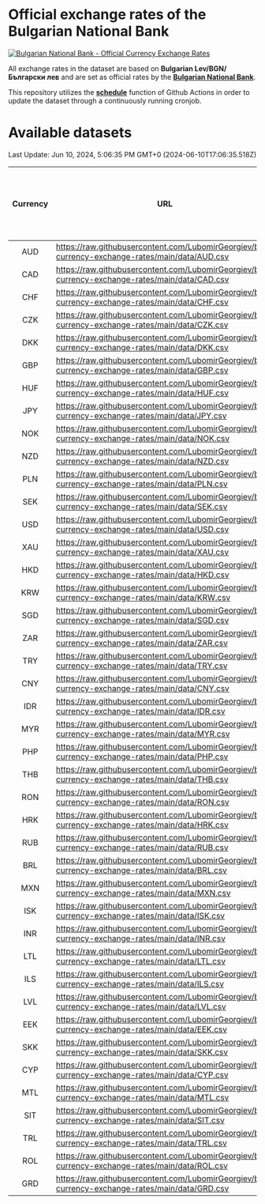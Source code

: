 # Official exchange rates of the Bulgarian National Bank

[![Bulgarian National Bank - Official Currency Exchange Rates](https://github.com/LubomirGeorgiev/bnb-currency-exchange-rates/actions/workflows/update-rates.yml/badge.svg?branch=main)](https://github.com/LubomirGeorgiev/bnb-currency-exchange-rates/actions/workflows/update-rates.yml)

All exchange rates in the dataset are based on **Bulgarian Lev/BGN/Български лев** and are set as official rates by the [**Bulgarian National Bank**](https://www.bnb.bg/Statistics/StExternalSector/StExchangeRates/StERForeignCurrencies/index.htm?toLang=_EN).

This repository utilizes the [**schedule**](https://docs.github.com/en/actions/reference/events-that-trigger-workflows) function of Github Actions in order to update the dataset through a continuously running cronjob.

# Available datasets

<!-- START LINKS (DO NOT EVER FU*ING DELETE THIS COMMENT FOR THE LOVE OF YOUR LIFE!!! IF YOU ARE CURIOS HOW IT WORKS, YOU CAN HAVE A LOOK AT ./src/updateReadme.ts) -->

Last Update: Jun 10, 2024, 5:06:35 PM GMT+0 (2024-06-10T17:06:35.518Z)

| Currency | URL                                                                                             | Number of records | Number of missing days that were filled in |
| :------: | ----------------------------------------------------------------------------------------------- | :---------------: | :----------------------------------------: |
|   AUD    | https://raw.githubusercontent.com/LubomirGeorgiev/bnb-currency-exchange-rates/main/data/AUD.csv |       8888        |                    2751                    |
|   CAD    | https://raw.githubusercontent.com/LubomirGeorgiev/bnb-currency-exchange-rates/main/data/CAD.csv |       8888        |                    2751                    |
|   CHF    | https://raw.githubusercontent.com/LubomirGeorgiev/bnb-currency-exchange-rates/main/data/CHF.csv |       8888        |                    2751                    |
|   CZK    | https://raw.githubusercontent.com/LubomirGeorgiev/bnb-currency-exchange-rates/main/data/CZK.csv |       8888        |                    2751                    |
|   DKK    | https://raw.githubusercontent.com/LubomirGeorgiev/bnb-currency-exchange-rates/main/data/DKK.csv |       8888        |                    2751                    |
|   GBP    | https://raw.githubusercontent.com/LubomirGeorgiev/bnb-currency-exchange-rates/main/data/GBP.csv |       8888        |                    2751                    |
|   HUF    | https://raw.githubusercontent.com/LubomirGeorgiev/bnb-currency-exchange-rates/main/data/HUF.csv |       8888        |                    2751                    |
|   JPY    | https://raw.githubusercontent.com/LubomirGeorgiev/bnb-currency-exchange-rates/main/data/JPY.csv |       8888        |                    2751                    |
|   NOK    | https://raw.githubusercontent.com/LubomirGeorgiev/bnb-currency-exchange-rates/main/data/NOK.csv |       8888        |                    2751                    |
|   NZD    | https://raw.githubusercontent.com/LubomirGeorgiev/bnb-currency-exchange-rates/main/data/NZD.csv |       8888        |                    2751                    |
|   PLN    | https://raw.githubusercontent.com/LubomirGeorgiev/bnb-currency-exchange-rates/main/data/PLN.csv |       8888        |                    2751                    |
|   SEK    | https://raw.githubusercontent.com/LubomirGeorgiev/bnb-currency-exchange-rates/main/data/SEK.csv |       8888        |                    2751                    |
|   USD    | https://raw.githubusercontent.com/LubomirGeorgiev/bnb-currency-exchange-rates/main/data/USD.csv |       8888        |                    2751                    |
|   XAU    | https://raw.githubusercontent.com/LubomirGeorgiev/bnb-currency-exchange-rates/main/data/XAU.csv |       8888        |                    2753                    |
|   HKD    | https://raw.githubusercontent.com/LubomirGeorgiev/bnb-currency-exchange-rates/main/data/HKD.csv |       8588        |                    2662                    |
|   KRW    | https://raw.githubusercontent.com/LubomirGeorgiev/bnb-currency-exchange-rates/main/data/KRW.csv |       8588        |                    2662                    |
|   SGD    | https://raw.githubusercontent.com/LubomirGeorgiev/bnb-currency-exchange-rates/main/data/SGD.csv |       8588        |                    2662                    |
|   ZAR    | https://raw.githubusercontent.com/LubomirGeorgiev/bnb-currency-exchange-rates/main/data/ZAR.csv |       8588        |                    2662                    |
|   TRY    | https://raw.githubusercontent.com/LubomirGeorgiev/bnb-currency-exchange-rates/main/data/TRY.csv |       7069        |                    2191                    |
|   CNY    | https://raw.githubusercontent.com/LubomirGeorgiev/bnb-currency-exchange-rates/main/data/CNY.csv |       6949        |                    2155                    |
|   IDR    | https://raw.githubusercontent.com/LubomirGeorgiev/bnb-currency-exchange-rates/main/data/IDR.csv |       6949        |                    2155                    |
|   MYR    | https://raw.githubusercontent.com/LubomirGeorgiev/bnb-currency-exchange-rates/main/data/MYR.csv |       6949        |                    2155                    |
|   PHP    | https://raw.githubusercontent.com/LubomirGeorgiev/bnb-currency-exchange-rates/main/data/PHP.csv |       6949        |                    2155                    |
|   THB    | https://raw.githubusercontent.com/LubomirGeorgiev/bnb-currency-exchange-rates/main/data/THB.csv |       6949        |                    2155                    |
|   RON    | https://raw.githubusercontent.com/LubomirGeorgiev/bnb-currency-exchange-rates/main/data/RON.csv |       6894        |                    2141                    |
|   HRK    | https://raw.githubusercontent.com/LubomirGeorgiev/bnb-currency-exchange-rates/main/data/HRK.csv |       6423        |                    1987                    |
|   RUB    | https://raw.githubusercontent.com/LubomirGeorgiev/bnb-currency-exchange-rates/main/data/RUB.csv |       6119        |                    1890                    |
|   BRL    | https://raw.githubusercontent.com/LubomirGeorgiev/bnb-currency-exchange-rates/main/data/BRL.csv |       5981        |                    1860                    |
|   MXN    | https://raw.githubusercontent.com/LubomirGeorgiev/bnb-currency-exchange-rates/main/data/MXN.csv |       5981        |                    1860                    |
|   ISK    | https://raw.githubusercontent.com/LubomirGeorgiev/bnb-currency-exchange-rates/main/data/ISK.csv |       5886        |                    1827                    |
|   INR    | https://raw.githubusercontent.com/LubomirGeorgiev/bnb-currency-exchange-rates/main/data/INR.csv |       5614        |                    1746                    |
|   LTL    | https://raw.githubusercontent.com/LubomirGeorgiev/bnb-currency-exchange-rates/main/data/LTL.csv |       5150        |                    1579                    |
|   ILS    | https://raw.githubusercontent.com/LubomirGeorgiev/bnb-currency-exchange-rates/main/data/ILS.csv |       4892        |                    1529                    |
|   LVL    | https://raw.githubusercontent.com/LubomirGeorgiev/bnb-currency-exchange-rates/main/data/LVL.csv |       4787        |                    1467                    |
|   EEK    | https://raw.githubusercontent.com/LubomirGeorgiev/bnb-currency-exchange-rates/main/data/EEK.csv |       3993        |                    1219                    |
|   SKK    | https://raw.githubusercontent.com/LubomirGeorgiev/bnb-currency-exchange-rates/main/data/SKK.csv |       2969        |                    911                     |
|   CYP    | https://raw.githubusercontent.com/LubomirGeorgiev/bnb-currency-exchange-rates/main/data/CYP.csv |       2903        |                    887                     |
|   MTL    | https://raw.githubusercontent.com/LubomirGeorgiev/bnb-currency-exchange-rates/main/data/MTL.csv |       2603        |                    798                     |
|   SIT    | https://raw.githubusercontent.com/LubomirGeorgiev/bnb-currency-exchange-rates/main/data/SIT.csv |       2539        |                    775                     |
|   TRL    | https://raw.githubusercontent.com/LubomirGeorgiev/bnb-currency-exchange-rates/main/data/TRL.csv |       1817        |                    558                     |
|   ROL    | https://raw.githubusercontent.com/LubomirGeorgiev/bnb-currency-exchange-rates/main/data/ROL.csv |       1694        |                    521                     |
|   GRD    | https://raw.githubusercontent.com/LubomirGeorgiev/bnb-currency-exchange-rates/main/data/GRD.csv |        359        |                    107                     |

<!-- END LINKS (DO NOT EVER FU*ING DELETE THIS COMMENT FOR THE LOVE OF YOUR LIFE!!! IF YOU ARE CURIOS HOW IT WORKS, YOU CAN HAVE A LOOK AT ./src/updateReadme.ts) -->
